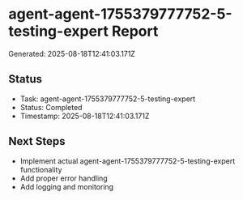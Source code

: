# agent-agent-1755379777752-5-testing-expert Report

Generated: 2025-08-18T12:41:03.171Z

## Status
- Task: agent-agent-1755379777752-5-testing-expert
- Status: Completed
- Timestamp: 2025-08-18T12:41:03.171Z

## Next Steps
- Implement actual agent-agent-1755379777752-5-testing-expert functionality
- Add proper error handling
- Add logging and monitoring
